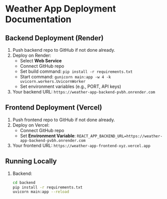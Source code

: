 # Weather App Deployment Documentation

## Backend Deployment (Render)
1. Push backend repo to GitHub if not done already.
2. Deploy on Render:
   - Select **Web Service**
   - Connect GitHub repo
   - Set build command: `pip install -r requirements.txt`
   - Start command: `gunicorn main:app -w 4 -k uvicorn.workers.UvicornWorker`
   - Set environment variables (e.g., PORT, API keys)
3. Your backend URL: `https://weather-app-backend-pvbh.onrender.com`

## Frontend Deployment (Vercel)
1. Push frontend repo to GitHub if not done already.
2. Deploy on Vercel:
   - Connect GitHub repo
   - Set **Environment Variable**: `REACT_APP_BACKEND_URL=https://weather-app-backend-pvbh.onrender.com`
3. Your frontend URL: `https://weather-app-frontend-xyz.vercel.app`

## Running Locally
1. Backend:
   ```bash
   cd backend
   pip install -r requirements.txt
   uvicorn main:app --reload
